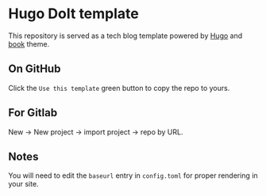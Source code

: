# Hugo DoIt template

This repository is served as a tech blog template powered by [Hugo](https://gohugo.io/) and [book](https://hugo-book-demo.netlify.app/) theme.

## On GitHub

Click the `Use this template` green button to copy the repo to yours.

## For Gitlab

New -> New project -> import project -> repo by URL.

## Notes

You will need to edit the `baseurl` entry in `config.toml` for proper rendering in your site.
